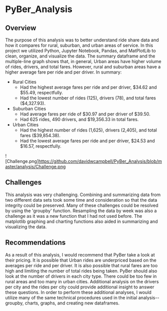 # PyBer_Analysis

## Overview
The purpose of this analysis was to better understand ride share data and how it compares for rural, suburban, and urban areas of service. In this project we utilized Python, Jupyter Notebook, Pandas, and MatPlotLib to clean, organize, and visualize the data. The summary dataframe and the multiple-line graph shows that, in general, Urban areas have higher volume of rides, drivers, and total fares. However, rural and suburban areas have a higher average fare per ride and per driver.  In summary:
  - Rural Cities
    * Had the highest average fares per ride and per driver, $34.62 and $55.49, respectfully.
    * Had the lowest number of rides (125), drivers (78), and total fares ($4,327.93).
  - Suburban Cities
    * Had average fares per ride of $30.97 and per driver of $39.50.
    * Had 625 rides, 490 drivers, and $19,356.33 in total fares.
  - Urban Cities
    * Had the highest number of rides (1,625), drivers (2,405), and total fares ($39,854.38).
    * Had the lowest average fares per ride and per driver, $24.53 and $16.57, respectfully.

![Challenge.png]https://github.com/davidwcampbell/PyBer_Analysis/blob/master/analysis/Challenge.png

## Challenges
This analysis was very challenging. Combining and summarizing data from two different data sets took some time and consideration so that the data integrity could be preserved. Many of these challenges could be resolved by using the 'groupby' function. Resampling the data by week was also a challenge as it was a new function that I had not used before. The matplotlib graphing and charting functions also aided in summarizing and visualizing the data.

## Recommendations
As a result of this analysis, I would recommend that PyBer take a look at their pricing. It is possible that Urban rides are underpriced based on the averages per ride and per driver. It is also possible that rural fares are too high and limiting the number of total rides being taken. PyBer should also look at the number of drivers in each city type. There could be too few in rural areas and too many in urban cities. Additional analysis on the drivers per city and the rides per city could provide additional insight to answer these questions. In order to perform these additional analyses, I would utilize many of the same technical procedures used in the initial analysis--groupby, charts, graphs, and creating new dataframes.
